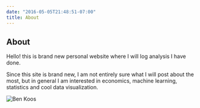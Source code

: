 ```yaml
---
date: "2016-05-05T21:48:51-07:00"
title: About
---
```


## About

Hello! this is brand new personal website where I will log analysis I have done. 

Since this site is brand new, I am not entirely sure what I will post about the most, but in general I am interested in economics, machine learning, statistics and cool data visualization. 

![Ben Koos](/about/Ben-Koos.jpg) 